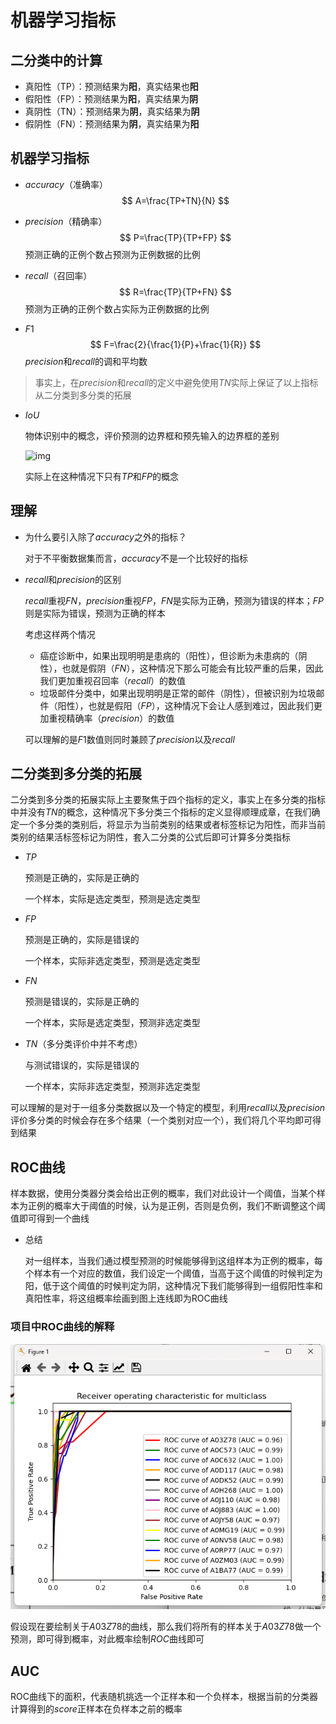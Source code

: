 # 机器学习指标

## 二分类中的计算

- 真阳性（TP）：预测结果为**阳**，真实结果也**阳**
- 假阳性（FP）：预测结果为**阳**，真实结果为**阴**
- 真阴性（TN）：预测结果为**阴**，真实结果为**阴**
- 假阴性（FN）：预测结果为**阴**，真实结果为**阳**

## 机器学习指标

- $accuracy$（准确率）
  $$
  A=\frac{TP+TN}{N}
  $$

- $precision$（精确率）
  $$
  P=\frac{TP}{TP+FP}
  $$
  预测正确的正例个数占预测为正例数据的比例

- $recall$（召回率）
  $$
  R=\frac{TP}{TP+FN}
  $$
  预测为正确的正例个数占实际为正例数据的比例

- $F1$
  $$
  F=\frac{2}{\frac{1}{P}+\frac{1}{R}}
  $$
  $precision$和$recall$的调和平均数

> 事实上，在$precision$和$recall$的定义中避免使用$TN$实际上保证了以上指标从二分类到多分类的拓展

- $IoU$

  物体识别中的概念，评价预测的边界框和预先输入的边界框的差别

  ![img](https://miro.medium.com/v2/resize:fit:587/1*p9GHqbbPhX6UBucJJ9OudA.png)

  实际上在这种情况下只有$TP$和$FP$的概念

  

## 理解

- 为什么要引入除了$accuracy$之外的指标？

  对于不平衡数据集而言，$accuracy$不是一个比较好的指标

- $recall$和$precision$的区别

  $recall$重视$FN$，$precision$重视$FP$，$FN$是实际为正确，预测为错误的样本；$FP$则是实际为错误，预测为正确的样本

  考虑这样两个情况

  - 癌症诊断中，如果出现明明是患病的（阳性），但诊断为未患病的（阴性），也就是假阴（$FN$），这种情况下那么可能会有比较严重的后果，因此我们更加重视召回率（$recall$）的数值
  - 垃圾邮件分类中，如果出现明明是正常的邮件（阴性），但被识别为垃圾邮件（阳性），也就是假阳（$FP$），这种情况下会让人感到难过，因此我们更加重视精确率（$precision$）的数值

  可以理解的是$F1$数值则同时兼顾了$precision$以及$recall$

## 二分类到多分类的拓展

二分类到多分类的拓展实际上主要聚焦于四个指标的定义，事实上在多分类的指标中并没有$TN$的概念，这种情况下多分类三个指标的定义显得顺理成章，在我们确定一个多分类的类别后，将显示为当前类别的结果或者标签标记为阳性，而非当前类别的结果活标签标记为阴性，套入二分类的公式后即可计算多分类指标

- $TP$

  预测是正确的，实际是正确的

  一个样本，实际是选定类型，预测是选定类型

- $FP$

  预测是正确的，实际是错误的

  一个样本，实际非选定类型，预测是选定类型

- $FN$

  预测是错误的，实际是正确的

  一个样本，实际是选定类型，预测非选定类型

- $TN$（多分类评价中并不考虑）

  与测试错误的，实际是错误的

  一个样本，实际非选定类型，预测非选定类型

可以理解的是对于一组多分类数据以及一个特定的模型，利用$recall$以及$precision$评价多分类的时候会存在多个结果（一个类别对应一个），我们将几个平均即可得到结果

## ROC曲线

样本数据，使用分类器分类会给出正例的概率，我们对此设计一个阈值，当某个样本为正例的概率大于阈值的时候，认为是正例，否则是负例，我们不断调整这个阈值即可得到一个曲线

- 总结

  对一组样本，当我们通过模型预测的时候能够得到这组样本为正例的概率，每个样本有一个对应的数值，我们设定一个阈值，当高于这个阈值的时候判定为阳，低于这个阈值的时候判定为阴，这种情况下我们能够得到一组假阳性率和真阳性率，将这组概率绘画到图上连线即为ROC曲线

### 项目中ROC曲线的解释

![](./pic/1.png)

假设现在要绘制关于$A03Z78$的曲线，那么我们将所有的样本关于$A03Z78$做一个预测，即可得到概率，对此概率绘制$ROC$曲线即可

## AUC

ROC曲线下的面积，代表随机挑选一个正样本和一个负样本，根据当前的分类器计算得到的$score$正样本在负样本之前的概率